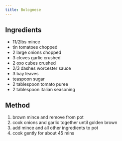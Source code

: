 ```yaml
---
title: Bolognese
---
```


## Ingredients

-   11/2lbs mince
-   tin tomatoes chopped
-   2 large onions chopped
-   3 cloves garlic crushed
-   2 oxo cubes crushed
-   2/3 dashes worcester sauce
-   3 bay leaves
-   teaspoon sugar
-   2 tablespoon tomato puree
-   2 tablespoon italian seasoning

## Method

1.  brown mince and remove from pot
2.  cook onions and garlic together until golden brown
3.  add mince and all other ingredients to pot
4.  cook gently for about 45 mins
